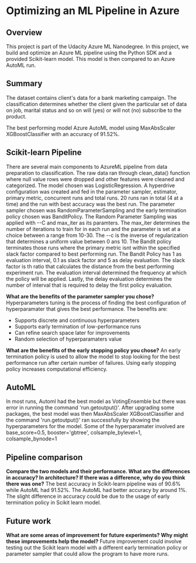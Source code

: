 # Optimizing an ML Pipeline in Azure

## Overview
This project is part of the Udacity Azure ML Nanodegree.
In this project, we build and optimize an Azure ML pipeline using the Python SDK and a provided Scikit-learn model.
This model is then compared to an Azure AutoML run.

## Summary
The dataset contains client's data for a bank marketing campaign. The classification determines whether the client given the particular set of data on job, marital status and so on will (yes) or will not (no) subscribe to the product.

The best performing model Azure AutoML model using MaxAbsScaler XGBoostClassifier with an accuracy of 91.52%.

## Scikit-learn Pipeline
There are several main components to AzureML pipeline from data preparation to classification. The raw data ran through clean_data() function where null value rows were dropped and other features were cleaned and categorized. The model chosen was LogisticRegression. A hyperdrive configuration was created and fed in the parameter sampler, estimator, primary metric, concurrent runs and total runs. 20 runs ran in total (4 at a time) and the run with best accuracy was the best run. 
The parameter sampler chosen was RandomParameterSampling and the early termination policy chosen was BanditPolicy. The Random Parameter Sampling was applied with --C and max_iter as its paramters. The max_iter determines the number of iterations to train for in each run and the parameter is set at a choice between a range from 10-30. The --c is the inverse of regularization that determines a uniform value between 0 ans 10. The Bandit policy terminates those runs where the primary metric isnt within the specified slack factor compared to best performing run. The Bandit Policy has 1 as evaluation interval, 0.1 as slack factor and 5 as delay evaluation. The slack factor is th ratio that calculates the distance from the best performing experiment run. The evaluation interval determined the frequency at which the policy will be applied. Lastly, the delay evaluation determines the number of interval that is required to delay the first policy evaluation.

**What are the benefits of the parameter sampler you chose?**
Hyperparameters tuning is the process of finding the best configuration of hyperparamater that gives the best performance. The benefits are:
- Supports discrete and continuous hyperparameters
- Supports early termination of low-performance runs
- Can refine search space later for improvements
- Random selection of hyperparamaters value

**What are the benefits of the early stopping policy you chose?**
An early termination policy is used to allow the model to stop looking for the best performance run after certain number of failures. Using early stopping policy increases computational efficiency.

## AutoML
In most runs, Automl had the best model as VotingEnsemble but there was error in running the command 'run.getoutput()'. After upgrading some packages, the best model was then MaxAbsScaler XGBoostClassifier and the command 'run.getoutput()' ran successfully by showing the hyperparameters for the model.
Some of the hyperparamater involved are base_score=0.5, booster='gbtree', colsample_bylevel=1, colsample_bynode=1

## Pipeline comparison
**Compare the two models and their performance. What are the differences in accuracy? In architecture? If there was a difference, why do you think there was one?**
The best accuracy in Scikit-learn pipeline was of 90.6% while AutoML had 91.52%. The AutoML had better accuracy by around 1%.  The slight difference in accuracy could be due to the usage of early termination policy in  Scikit learn model.

## Future work
**What are some areas of improvement for future experiments? Why might these improvements help the model?**
Future improvement could involve testing out the Scikit learn model with a different early termination policy or parameter sampler that could allow the program to have more runs.
